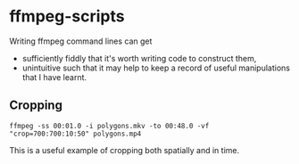 # ffmpeg-scripts

Writing ffmpeg command lines can get

* sufficiently fiddly that it's worth writing code to construct them,
* unintuitive such that it may help to keep a record of useful manipulations that I have learnt.


## Cropping

    ffmpeg -ss 00:01.0 -i polygons.mkv -to 00:48.0 -vf "crop=700:700:10:50" polygons.mp4

This is a useful example of cropping both spatially and in time.